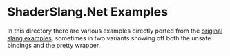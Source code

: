 # ShaderSlang.Net Examples

In this directory there are various examples directly ported from the [original slang examples](https://github.com/shader-slang/slang/tree/master/examples), sometimes in two variants showing off both the unsafe bindings and the pretty wrapper.
